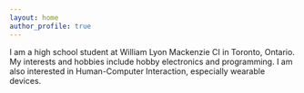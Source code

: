 ```yaml
---
layout: home
author_profile: true
---
```

I am a high school student at William Lyon Mackenzie CI in Toronto, Ontario.
My interests and hobbies include hobby electronics and programming.
I am also interested in Human-Computer Interaction, especially wearable devices.
